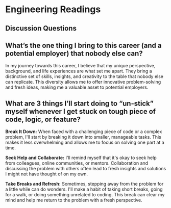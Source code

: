 # Engineering Readings

## Discussion Questions

## What’s the one thing I bring to this career (and a potential employer) that nobody else can?

In my journey towards this career, I believe that my unique perspective, background, and life experiences are what set me apart. They bring a distinctive set of skills, insights, and creativity to the table that nobody else can replicate. This diversity allows me to offer innovative problem-solving and fresh ideas, making me a valuable asset to potential employers.

## What are 3 things I’ll start doing to “un-stick” myself whenever I get stuck on tough piece of code, logic, or feature?

**Break It Down:** When faced with a challenging piece of code or a complex problem, I'll start by breaking it down into smaller, manageable tasks. This makes it less overwhelming and allows me to focus on solving one part at a time.

**Seek Help and Collaborate:** I'll remind myself that it's okay to seek help from colleagues, online communities, or mentors. Collaboration and discussing the problem with others often lead to fresh insights and solutions I might not have thought of on my own.

**Take Breaks and Refresh:** Sometimes, stepping away from the problem for a little while can do wonders. I'll make a habit of taking short breaks, going for a walk, or doing something unrelated to coding. This break can clear my mind and help me return to the problem with a fresh perspective.
